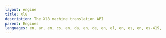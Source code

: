 ```yaml
---
layout: engine
title: Xl8
description: The Xl8 machine translation API
parent: Engines
languages: en, ar, en, cs, en, da, en, de, en, el, en, es, en, es-419, en, fi, en, fr, en, he, en, hu, en, id, en, it, en, ja, en, ko, en, ms, en, my, en, my-zawgyi, en, nl, en, no, en, pl, en, pt, en, pt-BR, en, ro, en, ru, en, sk, en, sv, en, th, en, tr, en, vi, en, zh-cn, en, zh-tw, fi, da, fi, en, fi, no, fi, sv, fr, en, no, da, no, en, no, fi, no, sv, sv, da, sv, en, sv, fi, sv, no, th, en, zh-cn, en, zh-tw, en, es, en, ko, en, ko, ja, ko, th, ko, zh-cn, ar, en, nl, en, pt, en, es-419, en, ja, en, tr, en, da, en, da, fi, da, no, da, sv, de, en, pl, en
---
```

